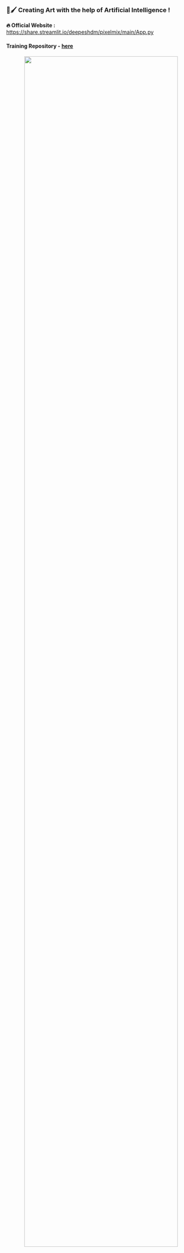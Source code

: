 ### 🎨🖌 Creating Art with the help of Artificial Intelligence !

**🔥 Official Website :** https://share.streamlit.io/deepeshdm/pixelmix/main/App.py
<h4> Training Repository - <a href="https://github.com/deepeshdm/Neural-Style-Transfer"> here </a> </h4>

<div align="center">
  <img src="/assets/website.gif" width="90%"/>
</div>



